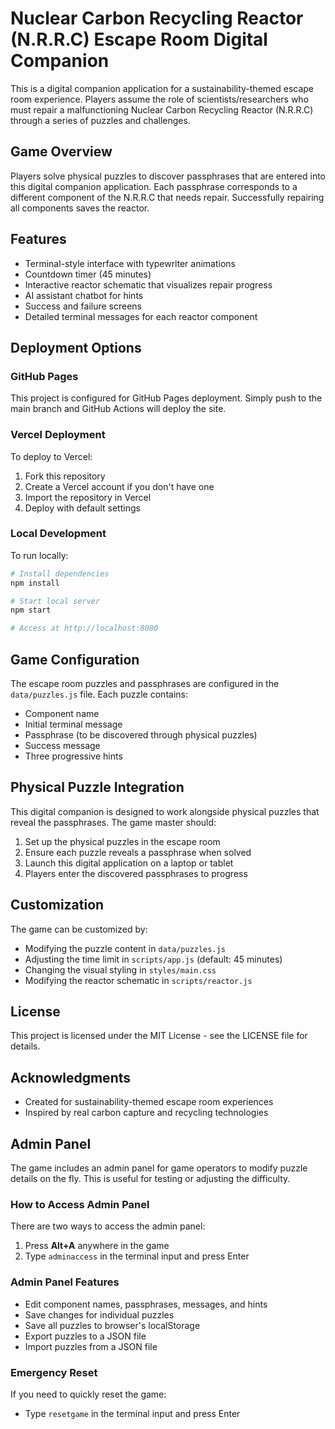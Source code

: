 # Nuclear Carbon Recycling Reactor (N.R.R.C) Escape Room Digital Companion

This is a digital companion application for a sustainability-themed escape room experience. Players assume the role of scientists/researchers who must repair a malfunctioning Nuclear Carbon Recycling Reactor (N.R.R.C) through a series of puzzles and challenges.

## Game Overview

Players solve physical puzzles to discover passphrases that are entered into this digital companion application. Each passphrase corresponds to a different component of the N.R.R.C that needs repair. Successfully repairing all components saves the reactor.

## Features

- Terminal-style interface with typewriter animations
- Countdown timer (45 minutes)
- Interactive reactor schematic that visualizes repair progress
- AI assistant chatbot for hints
- Success and failure screens
- Detailed terminal messages for each reactor component

## Deployment Options

### GitHub Pages

This project is configured for GitHub Pages deployment. Simply push to the main branch and GitHub Actions will deploy the site.

### Vercel Deployment

To deploy to Vercel:

1. Fork this repository
2. Create a Vercel account if you don't have one
3. Import the repository in Vercel
4. Deploy with default settings

### Local Development

To run locally:

```bash
# Install dependencies
npm install

# Start local server
npm start

# Access at http://localhost:8080
```

## Game Configuration

The escape room puzzles and passphrases are configured in the `data/puzzles.js` file. Each puzzle contains:

- Component name
- Initial terminal message
- Passphrase (to be discovered through physical puzzles)
- Success message
- Three progressive hints

## Physical Puzzle Integration

This digital companion is designed to work alongside physical puzzles that reveal the passphrases. The game master should:

1. Set up the physical puzzles in the escape room
2. Ensure each puzzle reveals a passphrase when solved
3. Launch this digital application on a laptop or tablet
4. Players enter the discovered passphrases to progress

## Customization

The game can be customized by:

- Modifying the puzzle content in `data/puzzles.js`
- Adjusting the time limit in `scripts/app.js` (default: 45 minutes)
- Changing the visual styling in `styles/main.css`
- Modifying the reactor schematic in `scripts/reactor.js`

## License

This project is licensed under the MIT License - see the LICENSE file for details.

## Acknowledgments

- Created for sustainability-themed escape room experiences
- Inspired by real carbon capture and recycling technologies

## Admin Panel

The game includes an admin panel for game operators to modify puzzle details on the fly. This is useful for testing or adjusting the difficulty.

### How to Access Admin Panel

There are two ways to access the admin panel:
1. Press **Alt+A** anywhere in the game
2. Type `adminaccess` in the terminal input and press Enter

### Admin Panel Features

- Edit component names, passphrases, messages, and hints
- Save changes for individual puzzles
- Save all puzzles to browser's localStorage
- Export puzzles to a JSON file
- Import puzzles from a JSON file

### Emergency Reset

If you need to quickly reset the game:
- Type `resetgame` in the terminal input and press Enter 